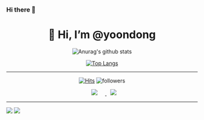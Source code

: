 ### Hi there 👋
<div align=center><h1>👋 Hi, I’m @yoondong </h1></div>

<div align=center>

![Anurag's github stats](https://github-readme-stats.vercel.app/api?username=benishad&show_icons=true&theme=radical) 

[![Top Langs](https://github-readme-stats.vercel.app/api/top-langs/?username=benishad&layout=compact&theme=dracula)](https://github.com/benishad)

<hr>

[![Hits](https://hits.seeyoufarm.com/api/count/incr/badge.svg?url=https%3A%2F%2Fgithub.com%2Fbenishad&count_bg=%23696B7C&title_bg=%239CADEB&icon=github.svg&icon_color=%23E7E7E7&title=Hello&edge_flat=false)](https://hits.seeyoufarm.com)
![followers](https://img.shields.io/github/followers/benishad?style=social)


<a href="https://instagram.com/yoondong.22">
    <img 
        src="http://img.shields.io/badge/-Instagram-black?style=flat&logo=Instagram&link=https://www.instagram.com/yoondong.22/"
        style="height : auto; margin-left : 20px; margin-right : 20px;"/>
</a> <a href="mailto:qpslti1033@gmail.com">
    <img 
        src="https://img.shields.io/badge/Gmail-d14836?style=flat-square&logo=Gmail&logoColor=white&link=mailto:qpslti1033@gmail.com"
        style="height : auto; margin-left : 10px; margin-right : 10px;"/>
</a>

</div>

<hr>

<img src="https://img.shields.io/badge/github-GIVEME--STAR-red"/>
<img src="https://img.shields.io/badge/-0696D7?style=flat-square&logo=Autodesk&logoColor=white"/>
                                                                                               

<!--
**benishad/benishad** is a ✨ _special_ ✨ repository because its `README.md` (this file) appears on your GitHub profile.
<a href="버튼을 눌렀을 때 이동할 링크" target="_blank"><img src="https://img.shields.io/badge/Autodesk-#0696D7?style=flat-square&logo=Autodesk&logoColor=white"/></a>

Here are some ideas to get you started:

- 🔭 I’m currently working on ...
- 🌱 I’m currently learning ...
- 👯 I’m looking to collaborate on ...
- 🤔 I’m looking for help with ...
- 💬 Ask me about ...
- 📫 How to reach me: ...
- 😄 Pronouns: ...
- ⚡ Fun fact: ...
-->
